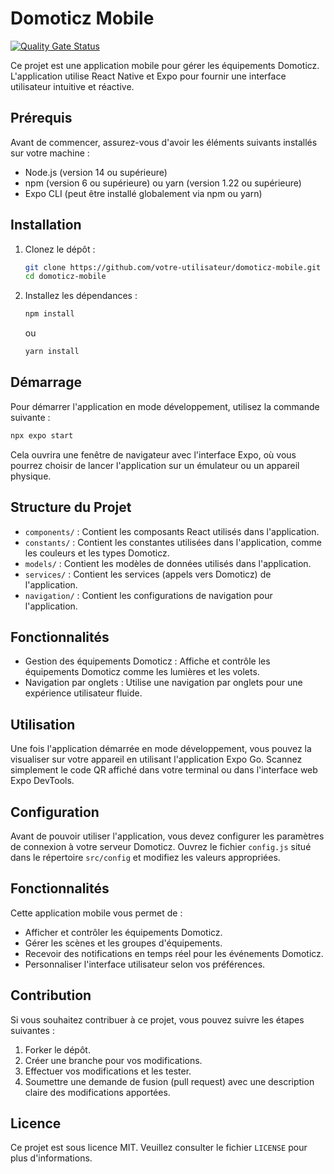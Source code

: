 # Domoticz Mobile
[![Quality Gate Status](https://sonarcloud.io/api/project_badges/measure?project=vzwingma_domotique-mobile&metric=alert_status)](https://sonarcloud.io/summary/new_code?id=vzwingma_domotique-mobile)

Ce projet est une application mobile pour gérer les équipements Domoticz. L'application utilise React Native et Expo pour fournir une interface utilisateur intuitive et réactive.

## Prérequis

Avant de commencer, assurez-vous d'avoir les éléments suivants installés sur votre machine :

- Node.js (version 14 ou supérieure)
- npm (version 6 ou supérieure) ou yarn (version 1.22 ou supérieure)
- Expo CLI (peut être installé globalement via npm ou yarn)

## Installation

1. Clonez le dépôt :

    ```bash
    git clone https://github.com/votre-utilisateur/domoticz-mobile.git
    cd domoticz-mobile
    ```

2. Installez les dépendances :

    ```bash
    npm install
    ```

    ou

    ```bash
    yarn install
    ```

## Démarrage

Pour démarrer l'application en mode développement, utilisez la commande suivante :

```bash
npx expo start
```

Cela ouvrira une fenêtre de navigateur avec l'interface Expo, où vous pourrez choisir de lancer l'application sur un émulateur ou un appareil physique.

## Structure du Projet

- `components/` : Contient les composants React utilisés dans l'application.
- `constants/` : Contient les constantes utilisées dans l'application, comme les couleurs et les types Domoticz.
- `models/` : Contient les modèles de données utilisés dans l'application.
- `services/` : Contient les services (appels vers Domoticz) de l'application.
- `navigation/` : Contient les configurations de navigation pour l'application.

## Fonctionnalités

- Gestion des équipements Domoticz : Affiche et contrôle les équipements Domoticz comme les lumières et les volets.
- Navigation par onglets : Utilise une navigation par onglets pour une expérience utilisateur fluide.

## Utilisation

Une fois l'application démarrée en mode développement, vous pouvez la visualiser sur votre appareil en utilisant l'application Expo Go. Scannez simplement le code QR affiché dans votre terminal ou dans l'interface web Expo DevTools.

## Configuration

Avant de pouvoir utiliser l'application, vous devez configurer les paramètres de connexion à votre serveur Domoticz. Ouvrez le fichier `config.js` situé dans le répertoire `src/config` et modifiez les valeurs appropriées.

## Fonctionnalités

Cette application mobile vous permet de :

- Afficher et contrôler les équipements Domoticz.
- Gérer les scènes et les groupes d'équipements.
- Recevoir des notifications en temps réel pour les événements Domoticz.
- Personnaliser l'interface utilisateur selon vos préférences.

## Contribution

Si vous souhaitez contribuer à ce projet, vous pouvez suivre les étapes suivantes :

1. Forker le dépôt.
2. Créer une branche pour vos modifications.
3. Effectuer vos modifications et les tester.
4. Soumettre une demande de fusion (pull request) avec une description claire des modifications apportées.

## Licence

Ce projet est sous licence MIT. Veuillez consulter le fichier `LICENSE` pour plus d'informations.
